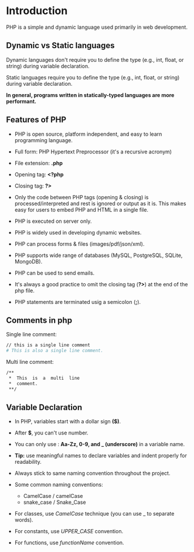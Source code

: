 # Introduction

PHP is a simple and dynamic language used primarily in web development.

## Dynamic vs Static languages

Dynamic languages don't require you to define the type (e.g., int, float, or string) during variable declaration.

Static languages require you to define the type (e.g., int, float, or string) during variable declaration.

**In general, programs written in statically-typed languages are more performant.**

## Features of PHP

- PHP is open source, platform independent, and easy to learn programming language.

- Full form: PHP Hypertext Preprocessor (it's a recursive acronym)

- File extension: **.php**

- Opening tag: **<?php**

- Closing tag: **?>**

- Only the code between PHP tags (opening & closing) is processed/interpreted and rest is ignored or output as it is. This makes easy for users to embed PHP and HTML in a single file.

- PHP is executed on server only.

- PHP is widely used in developing dynamic websites.

- PHP can process forms & files (images/pdf/json/xml).

- PHP supports wide range of databases (MySQL, PostgreSQL, SQLite, MongoDB).

- PHP can be used to send emails.
- It's always a good practice to omit the closing tag (**?>**) at the end of the php file.
- PHP statements are terminated usig a semicolon (**;**).

## Comments in php

Single line comment:

```sh
// this is a single line comment
# This is also a single line comment.
```

Multi line comment:

```sh
/**
 *  This  is  a  multi  line
 *  comment.
 **/
```

## Variable Declaration

- In PHP, variables start with a dollar sign **($)**.

- After **$**, you can't use number.

- You can only use : **Aa-Zz, 0-9, and \_ (underscore)** in a variable name.

- **Tip:** use meaningful names to declare variables and indent properly for readability.

- Always stick to same naming convention throughout the project.

- Some common naming conventions:
  - CamelCase / camelCase
  - snake_case / Snake_Case
- For classes, use _CamelCase_ technique (you can use \_ to separate words).
- For constants, use _UPPER_CASE_ convention.
- For functions, use _functionName_ convention.
